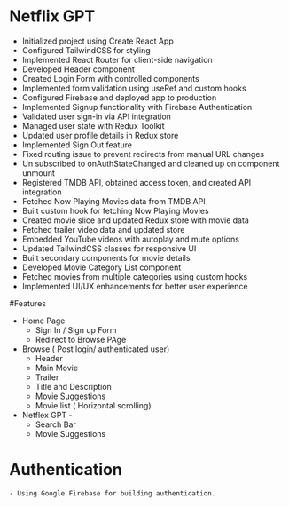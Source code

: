 # Netflix GPT

- Initialized project using Create React App
- Configured TailwindCSS for styling
- Implemented React Router for client-side navigation
- Developed Header component
- Created Login Form with controlled components
- Implemented form validation using useRef and custom hooks
- Configured Firebase and deployed app to production
- Implemented Signup functionality with Firebase Authentication
- Validated user sign-in via API integration
- Managed user state with Redux Toolkit
- Updated user profile details in Redux store
- Implemented Sign Out feature
- Fixed routing issue to prevent redirects from manual URL changes
- Un subscribed to onAuthStateChanged and cleaned up on component unmount
- Registered TMDB API, obtained access token, and created API integration
- Fetched Now Playing Movies data from TMDB API
- Built custom hook for fetching Now Playing Movies
- Created movie slice and updated Redux store with movie data
- Fetched trailer video data and updated store
- Embedded YouTube videos with autoplay and mute options
- Updated TailwindCSS classes for responsive UI
- Built secondary components for movie details
- Developed Movie Category List component
- Fetched movies from multiple categories using custom hooks
- Implemented UI/UX enhancements for better user experience

#Features

- Home Page
  - Sign In / Sign up Form
  - Redirect to Browse PAge
- Browse ( Post login/ authenticated user)
  - Header
  - Main Movie
  - Trailer
  - Title and Description
  - Movie Suggestions
  - Movie list ( Horizontal scrolling)
- Netflex GPT -
  - Search Bar
  - Movie Suggestions

# Authentication

    - Using Google Firebase for building authentication.
